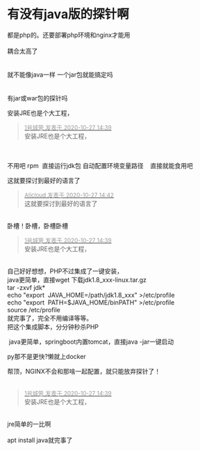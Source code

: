 # 有没有java版的探针啊


 都是php的。还要部署php环境和nginx才能用&nbsp;&nbsp;<br />
<br />
耦合太高了<br />
<br />
<br />
就不能像java一样 一个jar包就能搞定吗<br />
<br />
<br />
有jar或war包的探针吗

安装JRE也是个大工程，<img src="static/image/smiley/default/lol.gif" smilieid="12" border="0" alt="" />

<div class="quote"><blockquote><font size="2"><a href="https://www.hostloc.com/forum.php?mod=redirect&amp;goto=findpost&amp;pid=9359209&amp;ptid=758983" target="_blank"><font color="#999999">1号城管 发表于 2020-10-27 14:39</font></a></font><br />
安装JRE也是个大工程，</blockquote></div><br />
<br />
不用吧 rpm&nbsp;&nbsp;直接运行jdk包 自动配置环境变量路径&nbsp; &nbsp; 直接就能食用吧

这就要探讨到最好的语言了 <img src="static/image/smiley/default/lol.gif" smilieid="12" border="0" alt="" />

<div class="quote"><blockquote><font size="2"><a href="https://www.hostloc.com/forum.php?mod=redirect&amp;goto=findpost&amp;pid=9359235&amp;ptid=758983" target="_blank"><font color="#999999">Alicloud 发表于 2020-10-27 14:42</font></a></font><br />
这就要探讨到最好的语言了</blockquote></div><br />
卧槽！卧槽，卧槽卧槽<img src="static/image/smiley/yct/011.gif" smilieid="33" border="0" alt="" />

<div class="quote"><blockquote><font size="2"><a href="https://www.hostloc.com/forum.php?mod=redirect&amp;goto=findpost&amp;pid=9359209&amp;ptid=758983" target="_blank"><font color="#999999">1号城管 发表于 2020-10-27 14:39</font></a></font><br />
安装JRE也是个大工程，</blockquote></div><br />
自己好好想想，PHP不过集成了一键安装，<br />
java更简单，直接wget 下载jdk1.8_xxx-linux.tar.gz<br />
tar -zxvf jdk*<br />
echo &quot;export&nbsp;&nbsp;JAVA_HOME=/path/jdk1.8_xxx&quot; &gt;/etc/profile<br />
echo &quot;export&nbsp;&nbsp;PATH=$JAVA_HOME/bin<img src="static/image/smiley/default/shy.gif" smilieid="8" border="0" alt="" />PATH&quot; &gt;/etc/profile<br />
source /etc/profile&nbsp;&nbsp;<br />
就完事了，完全不用编译等等。<br />
把这个集成脚本，分分钟秒杀PHP

<img src="static/image/smiley/yct/022.gif" smilieid="42" border="0" alt="" /> java更简单，springboot内置tomcat，直接java -jar一键启动

 py那不是更快?懒就上docker 

帮顶，NGINX不会和那啥一起配置，就只能放弃探针了！<br />
<br />
<img src="static/image/smiley/default/lol.gif" smilieid="12" border="0" alt="" /><img src="static/image/smiley/default/lol.gif" smilieid="12" border="0" alt="" /><img src="static/image/smiley/default/lol.gif" smilieid="12" border="0" alt="" />

<div class="quote"><blockquote><font size="2"><a href="https://www.hostloc.com/forum.php?mod=redirect&amp;goto=findpost&amp;pid=9359209&amp;ptid=758983" target="_blank"><font color="#999999">1号城管 发表于 2020-10-27 14:39</font></a></font><br />
安装JRE也是个大工程，</blockquote></div><br />
jre简单的一比啊<br />
<br />
apt install java就完事了
